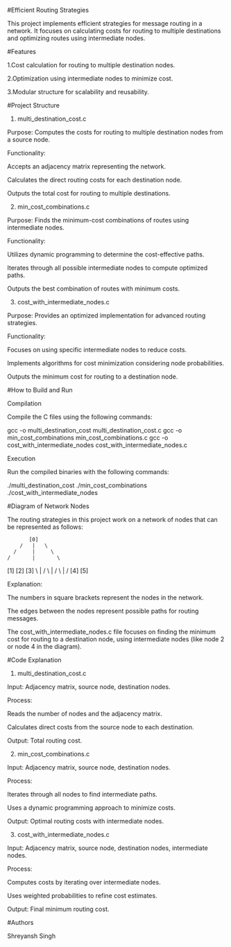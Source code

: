 #Efficient Routing Strategies

This project implements efficient strategies for message routing in a network. It focuses on calculating costs for routing to multiple destinations and optimizing routes using intermediate nodes.

#Features

1.Cost calculation for routing to multiple destination nodes.

2.Optimization using intermediate nodes to minimize cost.

3.Modular structure for scalability and reusability.

#Project Structure

1. multi_destination_cost.c

Purpose: Computes the costs for routing to multiple destination nodes from a source node.

Functionality:

Accepts an adjacency matrix representing the network.

Calculates the direct routing costs for each destination node.

Outputs the total cost for routing to multiple destinations.

2. min_cost_combinations.c

Purpose: Finds the minimum-cost combinations of routes using intermediate nodes.

Functionality:

Utilizes dynamic programming to determine the cost-effective paths.

Iterates through all possible intermediate nodes to compute optimized paths.

Outputs the best combination of routes with minimum costs.

3. cost_with_intermediate_nodes.c

Purpose: Provides an optimized implementation for advanced routing strategies.

Functionality:

Focuses on using specific intermediate nodes to reduce costs.

Implements algorithms for cost minimization considering node probabilities.

Outputs the minimum cost for routing to a destination node.

#How to Build and Run

Compilation

Compile the C files using the following commands:

gcc -o multi_destination_cost multi_destination_cost.c
gcc -o min_cost_combinations min_cost_combinations.c
gcc -o cost_with_intermediate_nodes cost_with_intermediate_nodes.c

Execution

Run the compiled binaries with the following commands:

./multi_destination_cost
./min_cost_combinations
./cost_with_intermediate_nodes

#Diagram of Network Nodes

The routing strategies in this project work on a network of nodes that can be represented as follows:

           [0]
        /   |   \
      /     |     \
    /       |       \
  [1]      [2]     [3]
    \       |       /
      \     |     /
        \   |   /
         [4]  [5]

Explanation:

The numbers in square brackets represent the nodes in the network.

The edges between the nodes represent possible paths for routing messages.

The cost_with_intermediate_nodes.c file focuses on finding the minimum cost for routing to a destination node, using intermediate nodes (like node 2 or node 4 in the diagram).

#Code Explanation

1. multi_destination_cost.c

Input: Adjacency matrix, source node, destination nodes.

Process:

Reads the number of nodes and the adjacency matrix.

Calculates direct costs from the source node to each destination.

Output: Total routing cost.

2. min_cost_combinations.c

Input: Adjacency matrix, source node, destination nodes.

Process:

Iterates through all nodes to find intermediate paths.

Uses a dynamic programming approach to minimize costs.

Output: Optimal routing costs with intermediate nodes.

3. cost_with_intermediate_nodes.c

Input: Adjacency matrix, source node, destination nodes, intermediate nodes.

Process:

Computes costs by iterating over intermediate nodes.

Uses weighted probabilities to refine cost estimates.

Output: Final minimum routing cost.

#Authors

Shreyansh Singh
